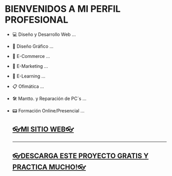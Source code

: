 <div id="profile">
  <style>
    h1{
      background-color: "red";
    }
  </style>
  <h1>BIENVENIDOS A MI PERFIL PROFESIONAL</h1>
    
- 💻 Diseño y Desarrollo Web ...
- 🎨 Diseño Gráfico ...
- 🛒 E-Commerce ...
- 🎯 E-Marketing ...
- 💬 E-Learning ...
- 📋 Ofimática ...
- 🛠 Mantto. y Reparación de PC´s ...
- 📟 Formación Online/Presencial ...
  
    <h2><a href = "https://mediafox360.com">👓MI SITIO WEB👓</a></h2>
   <hr>
   <h2><a href = "https://denissalguerodev.github.io/airbnbclone/">👓DESCARGA ESTE PROYECTO GRATIS Y PRACTICA MUCHO!👓</a></h2>
  
</div>
